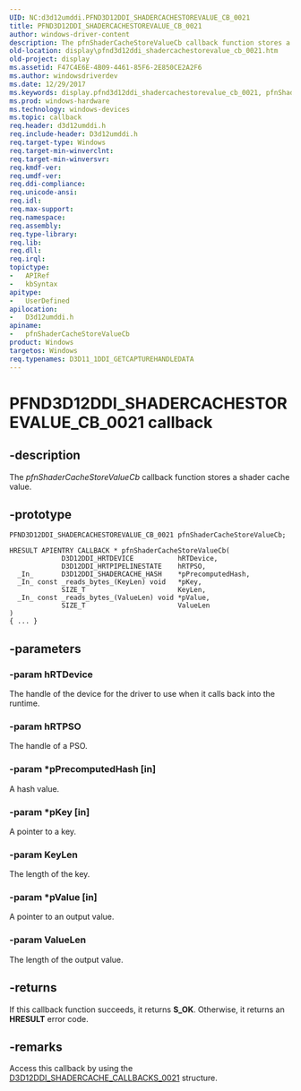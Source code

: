 ```yaml
---
UID: NC:d3d12umddi.PFND3D12DDI_SHADERCACHESTOREVALUE_CB_0021
title: PFND3D12DDI_SHADERCACHESTOREVALUE_CB_0021
author: windows-driver-content
description: The pfnShaderCacheStoreValueCb callback function stores a shader cache value.
old-location: display\pfnd3d12ddi_shadercachestorevalue_cb_0021.htm
old-project: display
ms.assetid: F47C4E6E-4B09-4461-85F6-2E850CE2A2F6
ms.author: windowsdriverdev
ms.date: 12/29/2017
ms.keywords: display.pfnd3d12ddi_shadercachestorevalue_cb_0021, pfnShaderCacheStoreValueCb callback function [Display Devices], pfnShaderCacheStoreValueCb, PFND3D12DDI_SHADERCACHESTOREVALUE_CB_0021, PFND3D12DDI_SHADERCACHESTOREVALUE_CB_0021, d3d12umddi/pfnShaderCacheStoreValueCb
ms.prod: windows-hardware
ms.technology: windows-devices
ms.topic: callback
req.header: d3d12umddi.h
req.include-header: D3d12umddi.h
req.target-type: Windows
req.target-min-winverclnt: 
req.target-min-winversvr: 
req.kmdf-ver: 
req.umdf-ver: 
req.ddi-compliance: 
req.unicode-ansi: 
req.idl: 
req.max-support: 
req.namespace: 
req.assembly: 
req.type-library: 
req.lib: 
req.dll: 
req.irql: 
topictype:
-	APIRef
-	kbSyntax
apitype:
-	UserDefined
apilocation:
-	D3d12umddi.h
apiname:
-	pfnShaderCacheStoreValueCb
product: Windows
targetos: Windows
req.typenames: D3D11_1DDI_GETCAPTUREHANDLEDATA
---
```


# PFND3D12DDI_SHADERCACHESTOREVALUE_CB_0021 callback


## -description


The <i>pfnShaderCacheStoreValueCb</i> callback function stores a shader cache value. 


## -prototype


````
PFND3D12DDI_SHADERCACHESTOREVALUE_CB_0021 pfnShaderCacheStoreValueCb;

HRESULT APIENTRY CALLBACK * pfnShaderCacheStoreValueCb(
             D3D12DDI_HRTDEVICE           hRTDevice,
             D3D12DDI_HRTPIPELINESTATE    hRTPSO,
  _In_       D3D12DDI_SHADERCACHE_HASH    *pPrecomputedHash,
  _In_ const _reads_bytes_(KeyLen) void   *pKey,
             SIZE_T                       KeyLen,
  _In_ const _reads_bytes_(ValueLen) void *pValue,
             SIZE_T                       ValueLen
)
{ ... }
````


## -parameters




### -param hRTDevice

The handle of the device for the driver to use when it calls back into the runtime.


### -param hRTPSO

The handle of a PSO.


### -param *pPrecomputedHash [in]

A hash value.


### -param *pKey [in]

A pointer to a key.


### -param KeyLen

The length of the key.


### -param *pValue [in]

A pointer to an output value. 


### -param ValueLen

The length of the output value.


## -returns


If this callback function succeeds, it returns <b xmlns:loc="http://microsoft.com/wdcml/l10n">S_OK</b>. Otherwise, it returns an <b xmlns:loc="http://microsoft.com/wdcml/l10n">HRESULT</b> error code.



## -remarks


Access this callback by using the <a href="..\d3d12umddi\ns-d3d12umddi-d3d12ddi_shadercache_callbacks_0021.md">D3D12DDI_SHADERCACHE_CALLBACKS_0021</a> structure.



